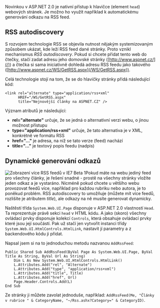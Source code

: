 <!-- dcterms:identifier = aspnetcz#70 -->
<!-- dcterms:title = Programová práce s hlavičkou stránky -->
<!-- dcterms:abstract = Novinkou v ASP.NET 2.0 je nativní přístup k hlavičce (element HEAD) webových stránek. Je možno ho využít například k automatickému generování odkazu na RSS feed. -->
<!-- np9:categoryId = 1 -->
<!-- x4w:category = IT -->
<!-- np9:authorId = 1 -->
<!-- np9:authorEmail = michal.valasek@altairis.cz -->
<!-- dcterms:creator = Michal Altair Valášek -->
<!-- dcterms:created = 2005-12-22T05:04:02.117+01:00 -->
<!-- dcterms:dateAccepted = 2005-12-22T05:04:02.117+01:00 -->

 

Novinkou v ASP.NET 2.0 je nativní přístup k hlavičce (element `head`) webových stránek. Je možno ho využít například k automatickému generování odkazu na RSS feed.

## RSS autodiscovery

S rozvojem technologie RSS se objevila nutnost nějakým systemizovaným způsobem ukázat, kde leží RSS feed dané stránky. Proto vznikl mechanismus *RSS autodiscovery*. Pokud si chcete přidat tento web do čtečky, stačí zadat adresu jeho domovské stránky ([http://www.aspnet.cz/](/)) a čtečka si sama iniciativně dohledá adresu RSS feedu jako takového ([http://www.aspnet.cz/WS/GetRSS.aspx](/WS/GetRSS.aspx)).

Celá technologie stojí na tom, že se do hlavičky stránky přidá následující kód:

    <link rel="alternate" type="application/rss+xml"
          HREF="/WS/GetRSS.aspx"
          title="Nejnovější články na ASPNET.CZ" />

Význam atributů je následující:

*   **rel="alternate"** určuje, že se jedná o alternativní verzi webu, o jinou možnost přístupu
*   **type="application/rss+xml"** určuje, že tato alternativa je v XML, konkrétně ve formátu RSS
*   **href="..."** je adresa, na níž se tato verze (feed) nachází
*   **title="..."** je textový popis feedu (nadpis)

## Dynamické generování odkazů

![Zobrazení více RSS feedů v IE7 Beta 1](https://www.cdn.altairis.cz/Blog/2005/20051222-IE7RSS.png)Pokud máte na webu jediný feed pro všechny články, je řešení snadné - prostě na všechny stránky vložíte jeden odkaz a je vystaráno. Nicméně pokud chcete u většího webu provozovat feedů více, například pro každou rubriku nebo autora, je to poněkud problém. RSS autodiscovery to umožňuje (můžete mít více feedů, rozlišíte je atributem *title*), ale odkazy na ně musíte generovat dynamicky.

Naštěstí třída `System.Web.UI.Page` disponuje v ASP.NET 2.0 vlastností `Head`. Ta reprezentuje právě sekci `head` v HTML kódu. A jako (skoro) všechny ovládací prvky disponuje kolekcí `Controls`, která obsahuje ovládací prvky které jsou její součástí. Pak už stačí jen vytvořit instanci třídy `System.Web.UI.HtmlControls.HtmlLink`, nastavit jí parametry a z backendového kódu ji přidat.

Napsal jsem si na to jednoduchou metodu nazvanou `AddRssFeed`:

    Public Shared Sub AddRssFeed(ByVal Page As System.Web.UI.Page, ByVal Title As String, ByVal Url As String)
        Dim L As New System.Web.UI.HtmlControls.HtmlLink()
        L.Attributes.Add("rel", "Alternate")
        L.Attributes.Add("type", "application/rss+xml")
        L.Attributes.Add("title", Title)
        L.Attributes.Add("href", Url)
        Page.Header.Controls.Add(L)
    End Sub

Ze stránky ji můžete zavolat jednoduše, například: `AddRssFeed(Me, "Články v rubrice " & CategoryName, "~/Rss.ashx?Category=" & CategoryID)`.